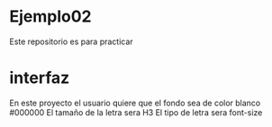 # Ejemplo02
Este repositorio es para practicar

# interfaz
  En este proyecto el usuario quiere que el fondo sea de color blanco #000000
  El tamaño de la letra sera H3
  El tipo de letra sera font-size
